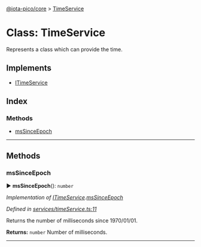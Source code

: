 [@iota-pico/core](../README.md) > [TimeService](../classes/timeservice.md)



# Class: TimeService


Represents a class which can provide the time.

## Implements

* [ITimeService](../interfaces/itimeservice.md)

## Index

### Methods

* [msSinceEpoch](timeservice.md#mssinceepoch)



---
## Methods
<a id="mssinceepoch"></a>

###  msSinceEpoch

► **msSinceEpoch**(): `number`



*Implementation of [ITimeService](../interfaces/itimeservice.md).[msSinceEpoch](../interfaces/itimeservice.md#mssinceepoch)*

*Defined in [services/timeService.ts:11](https://github.com/iotaeco/iota-pico-core/blob/96a402e/src/services/timeService.ts#L11)*



Returns the number of milliseconds since 1970/01/01.




**Returns:** `number`
Number of milliseconds.






___


